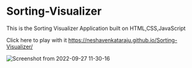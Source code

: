 # Sorting-Visualizer
This is the Sorting Visualizer Application built on HTML,CSS,JavaScript

Click here to play with it https://neshavenkataraju.github.io/Sorting-Visualizer/


![Screenshot from 2022-09-27 11-30-16](https://user-images.githubusercontent.com/114258556/192445211-03c11dd0-0168-44b1-8947-8cb138343572.png)

